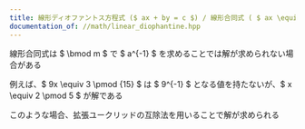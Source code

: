 ```yaml
---
title: 線形ディオファントス方程式 ($ ax + by = c $) / 線形合同式 ( $ ax \equiv b \pmod m $ )
documentation_of: //math/linear_diophantine.hpp
---
```


線形合同式は $ \bmod m $ で $ a^{-1} $ を求めることでは解が求められない場合がある

例えば、$ 9x \equiv 3 \pmod {15} $ は $ 9^{-1} $ となる値を持たないが、$ x \equiv 2 \pmod 5 $ が解である

このような場合、拡張ユークリッドの互除法を用いることで解が求められる
